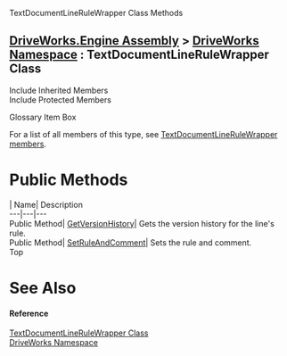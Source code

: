 TextDocumentLineRuleWrapper Class Methods   
  
[DriveWorks.Engine Assembly](topic2156.md) > [DriveWorks Namespace](topic2159.md) : TextDocumentLineRuleWrapper Class  
---  
  
Include Inherited Members    
Include Protected Members    


Glossary Item Box

For a list of all members of this type, see [TextDocumentLineRuleWrapper members](topic5677.md).

# Public Methods

| Name| Description  
---|---|---  
Public Method| [GetVersionHistory](topic5682.md)| Gets the version history for the line's rule.   
Public Method| [SetRuleAndComment](topic5683.md)| Sets the rule and comment.   
Top

# See Also

#### Reference

[TextDocumentLineRuleWrapper Class](topic5676.md)   
[DriveWorks Namespace](topic2159.md)


